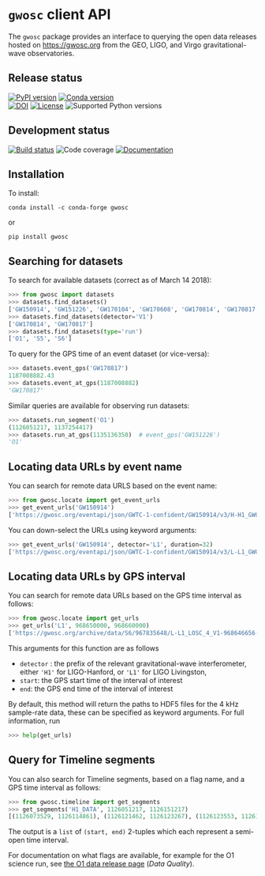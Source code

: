 # `gwosc` client API

The `gwosc` package provides an interface to querying the open data
releases hosted on <https://gwosc.org> from the GEO, LIGO,
and Virgo gravitational-wave observatories.

## Release status

[![PyPI version](https://badge.fury.io/py/gwosc.svg)](http://badge.fury.io/py/gwosc)
[![Conda version](https://img.shields.io/conda/vn/conda-forge/gwosc.svg)](https://anaconda.org/conda-forge/gwosc/)  
[![DOI](https://zenodo.org/badge/DOI/10.5281/zenodo.1196306.svg)](https://doi.org/10.5281/zenodo.1196306)
[![License](https://img.shields.io/pypi/l/gwosc.svg)](https://choosealicense.com/licenses/mit/)
![Supported Python versions](https://img.shields.io/pypi/pyversions/gwosc.svg)

## Development status

[![Build status](https://git.ligo.org/gwosc/client/badges/main/pipeline.svg)](https://git.ligo.org/gwosc/client/-/pipelines)
![Code coverage](https://git.ligo.org/gwosc/client/badges/main/coverage.svg)
[![Documentation](https://readthedocs.org/projects/gwosc/badge/?version=latest)](https://gwosc.readthedocs.io/en/latest/?badge=latest)

## Installation

To install:

    conda install -c conda-forge gwosc

or

    pip install gwosc

## Searching for datasets

To search for available datasets (correct as of March 14 2018):

```python
>>> from gwosc import datasets
>>> datasets.find_datasets()
['GW150914', 'GW151226', 'GW170104', 'GW170608', 'GW170814', 'GW170817', 'LVT151012', 'O1', 'S5', 'S6']
>>> datasets.find_datasets(detector='V1')
['GW170814', 'GW170817']
>>> datasets.find_datasets(type='run')
['O1', 'S5', 'S6']
```

To query for the GPS time of an event dataset (or vice-versa):

```python
>>> datasets.event_gps('GW170817')
1187008882.43
>>> datasets.event_at_gps(1187008882)
'GW170817'
```

Similar queries are available for observing run datasets:

```python
>>> datasets.run_segment('O1')
(1126051217, 1137254417)
>>> datasets.run_at_gps(1135136350)  # event_gps('GW151226')
'O1'
```

## Locating data URLs by event name

You can search for remote data URLS based on the event name:

```python
>>> from gwosc.locate import get_event_urls
>>> get_event_urls('GW150914')
['https://gwosc.org/eventapi/json/GWTC-1-confident/GW150914/v3/H-H1_GWOSC_4KHZ_R1-1126259447-32.hdf5', 'https://gwosc.org/eventapi/json/GWTC-1-confident/GW150914/v3/H-H1_GWOSC_4KHZ_R1-1126257415-4096.hdf5', 'https://gwosc.org/eventapi/json/GWTC-1-confident/GW150914/v3/L-L1_GWOSC_4KHZ_R1-1126259447-32.hdf5', 'https://gwosc.org/eventapi/json/GWTC-1-confident/GW150914/v3/L-L1_GWOSC_4KHZ_R1-1126257415-4096.hdf5']
```

You can down-select the URLs using keyword arguments:

```python
>>> get_event_urls('GW150914', detector='L1', duration=32)
['https://gwosc.org/eventapi/json/GWTC-1-confident/GW150914/v3/L-L1_GWOSC_4KHZ_R1-1126259447-32.hdf5']
```

## Locating data URLs by GPS interval

You can search for remote data URLs based on the GPS time interval as
follows:

```python
>>> from gwosc.locate import get_urls
>>> get_urls('L1', 968650000, 968660000)
['https://gwosc.org/archive/data/S6/967835648/L-L1_LOSC_4_V1-968646656-4096.hdf5', 'https://gwosc.org/archive/data/S6/967835648/L-L1_LOSC_4_V1-968650752-4096.hdf5', 'https://gwosc.org/archive/data/S6/967835648/L-L1_LOSC_4_V1-968654848-4096.hdf5', 'https://gwosc.org/archive/data/S6/967835648/L-L1_LOSC_4_V1-968658944-4096.hdf5']
```

This arguments for this function are as follows

-   `detector` : the prefix of the relevant gravitational-wave
    interferometer, either `'H1'` for LIGO-Hanford, or `'L1'` for LIGO
    Livingston,
-   `start`: the GPS start time of the interval of interest
-   `end`: the GPS end time of the interval of interest

By default, this method will return the paths to HDF5 files for the 4
kHz sample-rate data, these can be specified as keyword arguments. For
full information, run

```python
>>> help(get_urls)
```

## Query for Timeline segments

You can also search for Timeline segments, based on a flag name, and a
GPS time interval as follows:

```python
>>> from gwosc.timeline import get_segments
>>> get_segments('H1_DATA', 1126051217, 1126151217)
[(1126073529, 1126114861), (1126121462, 1126123267), (1126123553, 1126126832), (1126139205, 1126139266), (1126149058, 1126151217)]
```

The output is a `list` of `(start, end)` 2-tuples which each represent a
semi-open time interval.

For documentation on what flags are available, for example for the O1
science run, see [the O1 data release page](https://gwosc.org/O1/)
(*Data Quality*).

